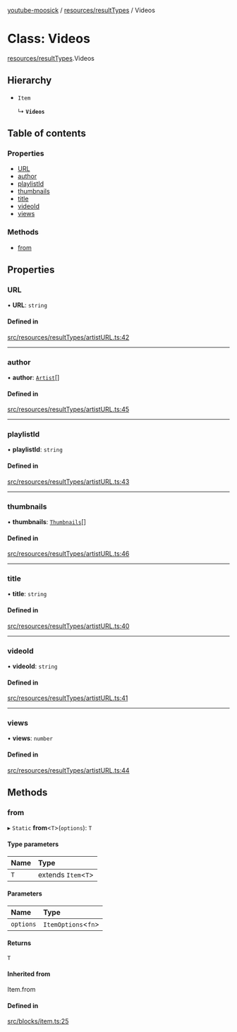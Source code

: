[youtube-moosick](../README.md) / [resources/resultTypes](../modules/resources_resultTypes.md) / Videos

# Class: Videos

[resources/resultTypes](../modules/resources_resultTypes.md).Videos

## Hierarchy

- `Item`

  ↳ **`Videos`**

## Table of contents

### Properties

- [URL](resources_resultTypes.Videos.md#url)
- [author](resources_resultTypes.Videos.md#author)
- [playlistId](resources_resultTypes.Videos.md#playlistid)
- [thumbnails](resources_resultTypes.Videos.md#thumbnails)
- [title](resources_resultTypes.Videos.md#title)
- [videoId](resources_resultTypes.Videos.md#videoid)
- [views](resources_resultTypes.Videos.md#views)

### Methods

- [from](resources_resultTypes.Videos.md#from)

## Properties

### URL

• **URL**: `string`

#### Defined in

[src/resources/resultTypes/artistURL.ts:42](https://github.com/EvasiveXkiller/youtube-moosick/blob/3983180/src/resources/resultTypes/artistURL.ts#L42)

___

### author

• **author**: [`Artist`](resources_generalTypes.Artist.md)[]

#### Defined in

[src/resources/resultTypes/artistURL.ts:45](https://github.com/EvasiveXkiller/youtube-moosick/blob/3983180/src/resources/resultTypes/artistURL.ts#L45)

___

### playlistId

• **playlistId**: `string`

#### Defined in

[src/resources/resultTypes/artistURL.ts:43](https://github.com/EvasiveXkiller/youtube-moosick/blob/3983180/src/resources/resultTypes/artistURL.ts#L43)

___

### thumbnails

• **thumbnails**: [`Thumbnails`](resources_generalTypes.Thumbnails.md)[]

#### Defined in

[src/resources/resultTypes/artistURL.ts:46](https://github.com/EvasiveXkiller/youtube-moosick/blob/3983180/src/resources/resultTypes/artistURL.ts#L46)

___

### title

• **title**: `string`

#### Defined in

[src/resources/resultTypes/artistURL.ts:40](https://github.com/EvasiveXkiller/youtube-moosick/blob/3983180/src/resources/resultTypes/artistURL.ts#L40)

___

### videoId

• **videoId**: `string`

#### Defined in

[src/resources/resultTypes/artistURL.ts:41](https://github.com/EvasiveXkiller/youtube-moosick/blob/3983180/src/resources/resultTypes/artistURL.ts#L41)

___

### views

• **views**: `number`

#### Defined in

[src/resources/resultTypes/artistURL.ts:44](https://github.com/EvasiveXkiller/youtube-moosick/blob/3983180/src/resources/resultTypes/artistURL.ts#L44)

## Methods

### from

▸ `Static` **from**<`T`\>(`options`): `T`

#### Type parameters

| Name | Type |
| :------ | :------ |
| `T` | extends `Item`<`T`\> |

#### Parameters

| Name | Type |
| :------ | :------ |
| `options` | `ItemOptions`<`fn`\> |

#### Returns

`T`

#### Inherited from

Item.from

#### Defined in

[src/blocks/item.ts:25](https://github.com/EvasiveXkiller/youtube-moosick/blob/3983180/src/blocks/item.ts#L25)
